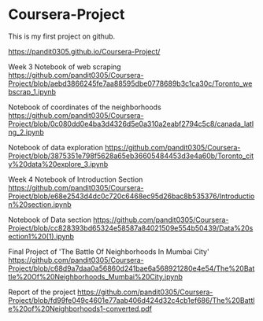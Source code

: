 # Coursera-Project
This is my first project on github.

https://pandit0305.github.io/Coursera-Project/  

Week 3
Notebook of web scraping
https://github.com/pandit0305/Coursera-Project/blob/aebd3866245fe7aa88595dbe0778689b3c1ca30c/Toronto_webscrap_1.ipynb

Notebook of coordinates of the neighborhoods
https://github.com/pandit0305/Coursera-Project/blob/0c080dd0e4ba3d4326d5e0a310a2eabf2794c5c8/canada_latlng_2.ipynb

Notebook of data exploration
https://github.com/pandit0305/Coursera-Project/blob/3875351e798f5628a65eb36605484453d3e4a60b/Toronto_city%20data%20explore_3.ipynb

Week 4
Notebook of Introduction Section
https://github.com/pandit0305/Coursera-Project/blob/e68e2543d4dc0c720c6468ec95d26bac8b535376/Introduction%20section.ipynb

Notebook of Data section
https://github.com/pandit0305/Coursera-Project/blob/cc828393bd65324e58587a84021509e554b50439/Data%20section1%20(1).ipynb

Final Project of 'The Battle Of Neighborhoods In Mumbai City'
https://github.com/pandit0305/Coursera-Project/blob/c68d9a7daa0a56860d241bae6a568921280e4e54/The%20Battle%20Of%20Neighborhoods_Mumbai%20City.ipynb

Report of the project
https://github.com/pandit0305/Coursera-Project/blob/fd99fe049c4601e77aab406d424d32c4cb1ef686/The%20Battle%20of%20Neighborhoods1-converted.pdf
